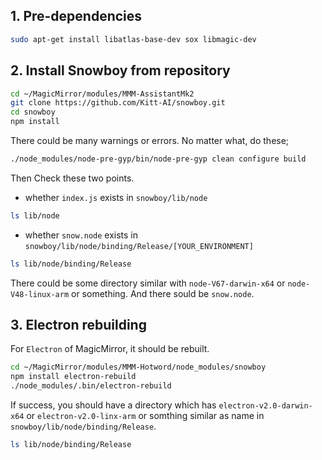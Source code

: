 ## 1. Pre-dependencies
```sh
sudo apt-get install libatlas-base-dev sox libmagic-dev
```

## 2. Install Snowboy from repository
```sh
cd ~/MagicMirror/modules/MMM-AssistantMk2
git clone https://github.com/Kitt-AI/snowboy.git
cd snowboy
npm install
```
There could be many warnings or errors. No matter what, do these;
```sh
./node_modules/node-pre-gyp/bin/node-pre-gyp clean configure build
```
Then Check these two points.
- whether `index.js` exists in `snowboy/lib/node`
```sh
ls lib/node
```
- whether `snow.node` exists in `snowboy/lib/node/binding/Release/[YOUR_ENVIRONMENT]`
```sh
ls lib/node/binding/Release
```
There could be some directory similar with `node-V67-darwin-x64` or `node-V48-linux-arm` or something.
And there sould be `snow.node`.

## 3. Electron rebuilding
For `Electron` of MagicMirror, it should be rebuilt.
```sh
cd ~/MagicMirror/modules/MMM-Hotword/node_modules/snowboy
npm install electron-rebuild
./node_modules/.bin/electron-rebuild
```
If success, you should have a directory which has `electron-v2.0-darwin-x64` or `electron-v2.0-linx-arm` or somthing similar as name in `snowboy/lib/node/binding/Release`.
```sh
ls lib/node/binding/Release
```
